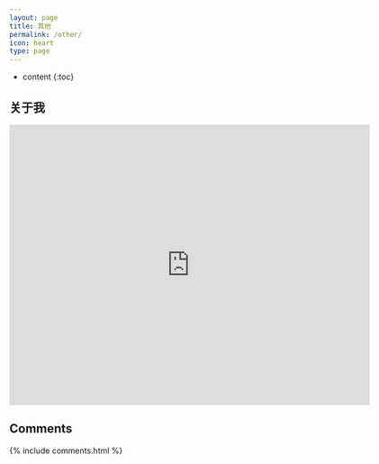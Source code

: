 ```yaml
---
layout: page
title: 其他
permalink: /other/
icon: heart
type: page
---
```


* content
{:toc}


## 关于我

<iframe frameborder="0" width="640" height="498" src="https://v.qq.com/iframe/player.html?vid=r00104XVFyV&tiny=0&auto=0" allowfullscreen></iframe>

## Comments

{% include comments.html %}
